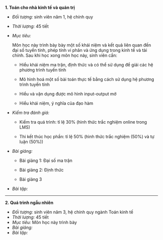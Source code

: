 **1. Toán cho nhà kinh tế và quản trị**

- *Đối tượng:* sinh viên năm 1, hệ chính quy

- *Thời lượng:* 45 tiết

- *Mục tiêu:* 

	Môn học này trình bày bày một số khái niệm và kết quả liên quan đến đại số tuyến tính, phép tính vi phân và ứng dụng trong kinh tế và tài chính. Sau khi học xong môn học này, sinh viên cần:
    
    - Hiểu khái niệm ma trận, định thức và có thể sử dụng để giải các hệ phương trình tuyến tính
    
    - Mô hình hoá một số bài toán thực tế bằng cách sử dụng hệ phương trình tuyến tính 
    
    - Hiểu và vận dụng được mô hình input-output mở
    
    - Hiểu khái niệm, ý nghĩa của đạo hàm
    
- *Kiểm tra đánh giá:*

	- Kiểm tra quá trình: tỉ lệ 30% (hình thức trắc nghiệm online trong LMS)
    
    - Thi kết thúc học phần: tỉ lệ 50% (hình thức trắc nghiệm (50%) và tự luận (50%))
    
- *Bài giảng:*
	
    - Bài giảng 1: Đại số ma trận 
    
    - Bài giảng 2: Định thức
    
    - Bài giảng 3
    
- *Bài tập:*

---------
**2. Quá trình ngẫu nhiên**

- *Đối tượng:* sinh viên năm 3, hệ chính quy ngành Toán kinh tế
- *Thời lượng:* 45 tiết
- *Mục tiêu:* Môn học này trình bày
- *Bài giảng:*
- *Bài tập:*

